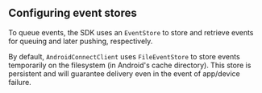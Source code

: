 ## Configuring event stores

To queue events, the SDK uses an `EventStore` to store and retrieve events for queuing and later pushing, respectively.

By default, `AndroidConnectClient` uses `FileEventStore` to store events temporarily on the filesystem (in Android's cache directory).
This store is persistent and will guarantee delivery even in the event of app/device failure.